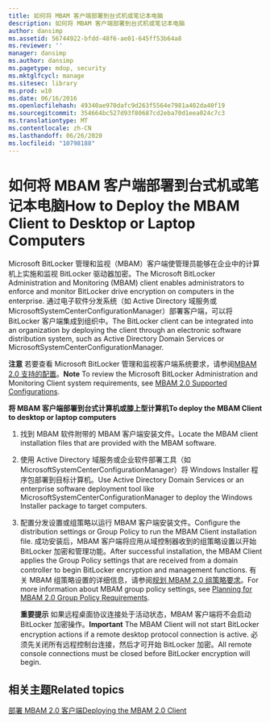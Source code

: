 ```yaml
---
title: 如何将 MBAM 客户端部署到台式机或笔记本电脑
description: 如何将 MBAM 客户端部署到台式机或笔记本电脑
author: dansimp
ms.assetid: 56744922-bfdd-48f6-ae01-645ff53b64a8
ms.reviewer: ''
manager: dansimp
ms.author: dansimp
ms.pagetype: mdop, security
ms.mktglfcycl: manage
ms.sitesec: library
ms.prod: w10
ms.date: 06/16/2016
ms.openlocfilehash: 49340ae970dafc9d263f5564e7981a402da40f19
ms.sourcegitcommit: 354664bc527d93f80687cd2eba70d1eea024c7c3
ms.translationtype: MT
ms.contentlocale: zh-CN
ms.lasthandoff: 06/26/2020
ms.locfileid: "10798188"
---
```

# <span data-ttu-id="e8a81-103">如何将 MBAM 客户端部署到台式机或笔记本电脑</span><span class="sxs-lookup"><span data-stu-id="e8a81-103">How to Deploy the MBAM Client to Desktop or Laptop Computers</span></span>


<span data-ttu-id="e8a81-104">Microsoft BitLocker 管理和监视（MBAM）客户端使管理员能够在企业中的计算机上实施和监视 BitLocker 驱动器加密。</span><span class="sxs-lookup"><span data-stu-id="e8a81-104">The Microsoft BitLocker Administration and Monitoring (MBAM) client enables administrators to enforce and monitor BitLocker drive encryption on computers in the enterprise.</span></span> <span data-ttu-id="e8a81-105">通过电子软件分发系统（如 Active Directory 域服务或 MicrosoftSystemCenterConfigurationManager）部署客户端，可以将 BitLocker 客户端集成到组织中。</span><span class="sxs-lookup"><span data-stu-id="e8a81-105">The BitLocker client can be integrated into an organization by deploying the client through an electronic software distribution system, such as Active Directory Domain Services or MicrosoftSystemCenterConfigurationManager.</span></span>

<span data-ttu-id="e8a81-106">**注意** 若要查看 Microsoft BitLocker 管理和监视客户端系统要求，请参阅[MBAM 2.0 支持的配置](mbam-20-supported-configurations-mbam-2.md)。</span><span class="sxs-lookup"><span data-stu-id="e8a81-106">**Note** To review the Microsoft BitLocker Administration and Monitoring Client system requirements, see [MBAM 2.0 Supported Configurations](mbam-20-supported-configurations-mbam-2.md).</span></span>

 

**<span data-ttu-id="e8a81-107">将 MBAM 客户端部署到台式计算机或膝上型计算机</span><span class="sxs-lookup"><span data-stu-id="e8a81-107">To deploy the MBAM Client to desktop or laptop computers</span></span>**

1.  <span data-ttu-id="e8a81-108">找到 MBAM 软件附带的 MBAM 客户端安装文件。</span><span class="sxs-lookup"><span data-stu-id="e8a81-108">Locate the MBAM client installation files that are provided with the MBAM software.</span></span>

2.  <span data-ttu-id="e8a81-109">使用 Active Directory 域服务或企业软件部署工具（如 MicrosoftSystemCenterConfigurationManager）将 Windows Installer 程序包部署到目标计算机。</span><span class="sxs-lookup"><span data-stu-id="e8a81-109">Use Active Directory Domain Services or an enterprise software deployment tool like MicrosoftSystemCenterConfigurationManager to deploy the Windows Installer package to target computers.</span></span>

3.  <span data-ttu-id="e8a81-110">配置分发设置或组策略以运行 MBAM 客户端安装文件。</span><span class="sxs-lookup"><span data-stu-id="e8a81-110">Configure the distribution settings or Group Policy to run the MBAM Client installation file.</span></span> <span data-ttu-id="e8a81-111">成功安装后，MBAM 客户端将应用从域控制器收到的组策略设置以开始 BitLocker 加密和管理功能。</span><span class="sxs-lookup"><span data-stu-id="e8a81-111">After successful installation, the MBAM Client applies the Group Policy settings that are received from a domain controller to begin BitLocker encryption and management functions.</span></span> <span data-ttu-id="e8a81-112">有关 MBAM 组策略设置的详细信息，请参阅[规划 MBAM 2.0 组策略要求](planning-for-mbam-20-group-policy-requirements-mbam-2.md)。</span><span class="sxs-lookup"><span data-stu-id="e8a81-112">For more information about MBAM group policy settings, see [Planning for MBAM 2.0 Group Policy Requirements](planning-for-mbam-20-group-policy-requirements-mbam-2.md).</span></span>

    <span data-ttu-id="e8a81-113">**重要提示** 如果远程桌面协议连接处于活动状态，MBAM 客户端将不会启动 BitLocker 加密操作。</span><span class="sxs-lookup"><span data-stu-id="e8a81-113">**Important** The MBAM Client will not start BitLocker encryption actions if a remote desktop protocol connection is active.</span></span> <span data-ttu-id="e8a81-114">必须先关闭所有远程控制台连接，然后才可开始 BitLocker 加密。</span><span class="sxs-lookup"><span data-stu-id="e8a81-114">All remote console connections must be closed before BitLocker encryption will begin.</span></span>

     

## <span data-ttu-id="e8a81-115">相关主题</span><span class="sxs-lookup"><span data-stu-id="e8a81-115">Related topics</span></span>


[<span data-ttu-id="e8a81-116">部署 MBAM 2.0 客户端</span><span class="sxs-lookup"><span data-stu-id="e8a81-116">Deploying the MBAM 2.0 Client</span></span>](deploying-the-mbam-20-client-mbam-2.md)

 

 





